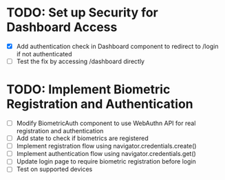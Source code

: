 # TODO: Set up Security for Dashboard Access

- [x] Add authentication check in Dashboard component to redirect to /login if not authenticated
- [ ] Test the fix by accessing /dashboard directly

# TODO: Implement Biometric Registration and Authentication

- [ ] Modify BiometricAuth component to use WebAuthn API for real registration and authentication
- [ ] Add state to check if biometrics are registered
- [ ] Implement registration flow using navigator.credentials.create()
- [ ] Implement authentication flow using navigator.credentials.get()
- [ ] Update login page to require biometric registration before login
- [ ] Test on supported devices
